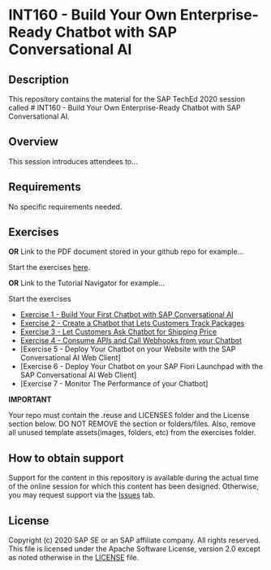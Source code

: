 # INT160 - Build Your Own Enterprise-Ready Chatbot with SAP Conversational AI

## Description

This repository contains the material for the SAP TechEd 2020 session called # INT160 - Build Your Own Enterprise-Ready Chatbot with SAP Conversational AI.

## Overview

This session introduces attendees to...

## Requirements

No specific requirements needed.

## Exercises

**OR** Link to the PDF document stored in your github repo for example...

Start the exercises [here](exercises/myPDFDoc.pdf).
    
**OR** Link to the Tutorial Navigator for example...

Start the exercises
-  [Exercise 1 - Build Your First Chatbot with SAP Conversational AI](https://developers.sap.com/tutorials/cai-bot-getting-started.html)
-  [Exercise 2 - Create a Chatbot that Lets Customers Track Packages](https://developers.sap.com/tutorials/cai-bot-shipping-1-track-bot.html)
-  [Exercise 3 - Let Customers Ask Chatbot for Shipping Price](https://developers.sap.com/tutorials/cai-bot-shipping-3-price-parcel.html)
-  [Exercise 4 - Consume APIs and Call Webhooks from your Chatbot](https://developers.sap.com/group.conversational-ai-external-services.html)
-  [Exercise 5 - Deploy Your Chatbot on your Website with the SAP Conversational AI Web Client]
-  [Exercise 6 - Deploy Your Chatbot on your SAP Fiori Launchpad with the SAP Conversational AI Web Client]
-  [Exercise 7 - Monitor The Performance of your Chatbot]

**IMPORTANT**

Your repo must contain the .reuse and LICENSES folder and the License section below. DO NOT REMOVE the section or folders/files. Also, remove all unused template assets(images, folders, etc) from the exercises folder.

## How to obtain support

Support for the content in this repository is available during the actual time of the online session for which this content has been designed. Otherwise, you may request support via the [Issues](../../issues) tab.

## License
Copyright (c) 2020 SAP SE or an SAP affiliate company. All rights reserved. This file is licensed under the Apache Software License, version 2.0 except as noted otherwise in the [LICENSE](LICENSES/Apache-2.0.txt) file.

